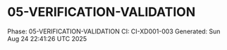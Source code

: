 # 05-VERIFICATION-VALIDATION
Phase: 05-VERIFICATION-VALIDATION
CI: CI-XD001-003
Generated: Sun Aug 24 22:41:26 UTC 2025
